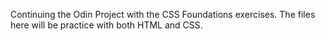 Continuing the Odin Project with the CSS Foundations exercises.
The files here will be practice with both HTML and CSS.